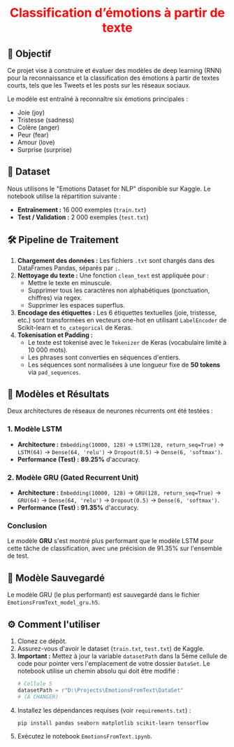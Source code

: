<h1 style="color: red;  text-align: center;">Classification d’émotions à partir de texte</h1>

## 🎯 Objectif

Ce projet vise à construire et évaluer des modèles de deep learning (RNN) pour la reconnaissance et la classification des émotions à partir de textes courts, tels que les Tweets et les posts sur les réseaux sociaux.

Le modèle est entraîné à reconnaître six émotions principales :
* Joie (joy)
* Tristesse (sadness)
* Colère (anger)
* Peur (fear)
* Amour (love)
* Surprise (surprise)

## 💾 Dataset

Nous utilisons le "Emotions Dataset for NLP" disponible sur Kaggle. Le notebook utilise la répartition suivante :
* **Entraînement :** 16 000 exemples (`train.txt`)
* **Test / Validation :** 2 000 exemples (`test.txt`)

## 🛠️ Pipeline de Traitement

1.  **Chargement des données :** Les fichiers `.txt` sont chargés dans des DataFrames Pandas, séparés par `;`.
2.  **Nettoyage du texte :** Une fonction `clean_text` est appliquée pour :
    * Mettre le texte en minuscule.
    * Supprimer tous les caractères non alphabétiques (ponctuation, chiffres) via regex.
    * Supprimer les espaces superflus.
3.  **Encodage des étiquettes :** Les 6 étiquettes textuelles (joie, tristesse, etc.) sont transformées en vecteurs one-hot en utilisant `LabelEncoder` de Scikit-learn et `to_categorical` de Keras.
4.  **Tokenisation et Padding :**
    * Le texte est tokenisé avec le `Tokenizer` de Keras (vocabulaire limité à 10 000 mots).
    * Les phrases sont converties en séquences d'entiers.
    * Les séquences sont normalisées à une longueur fixe de **50 tokens** via `pad_sequences`.

## 🧠 Modèles et Résultats

Deux architectures de réseaux de neurones récurrents ont été testées :

### 1. Modèle LSTM
* **Architecture :** `Embedding(10000, 128)` -> `LSTM(128, return_seq=True)` -> `LSTM(64)` -> `Dense(64, 'relu')` -> `Dropout(0.5)` -> `Dense(6, 'softmax')`.
* **Performance (Test) :** **89.25%** d'accuracy.

### 2. Modèle GRU (Gated Recurrent Unit)
* **Architecture :** `Embedding(10000, 128)` -> `GRU(128, return_seq=True)` -> `GRU(64)` -> `Dense(64, 'relu')` -> `Dropout(0.5)` -> `Dense(6, 'softmax')`.
* **Performance (Test) :** **91.35%** d'accuracy.

### Conclusion
Le modèle **GRU** s'est montré plus performant que le modèle LSTM pour cette tâche de classification, avec une précision de 91.35% sur l'ensemble de test.

## 💾 Modèle Sauvegardé

Le modèle GRU (le plus performant) est sauvegardé dans le fichier `EmotionsFromText_model_gru.h5`.

## ⚙️ Comment l'utiliser

1.  Clonez ce dépôt.
2.  Assurez-vous d'avoir le dataset (`train.txt`, `test.txt`) de Kaggle.
3.  **Important :** Mettez à jour la variable `datasetPath` dans la 5ème cellule de code pour pointer vers l'emplacement de votre dossier `DataSet`. Le notebook utilise un chemin absolu qui doit être modifié :
    ```python
    # Cellule 5
    datasetPath = r"D:\Projects\EmotionsFromText\DataSet" 
    # (À CHANGER)
    ```
4.  Installez les dépendances requises (voir `requirements.txt`) :
    ```bash
    pip install pandas seaborn matplotlib scikit-learn tensorflow
    ```
5.  Exécutez le notebook `EmotionsFromText.ipynb`.
